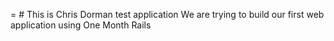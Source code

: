 = # This is Chris Dorman test application
We are trying to build our first web application using One Month Rails
